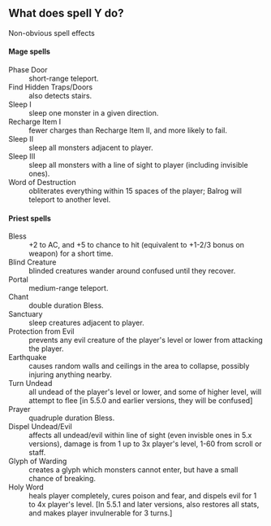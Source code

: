 ## What does spell Y do?

Non-obvious spell effects

#### Mage spells
<dl>
<dt>Phase Door</dt>
<dd>short-range teleport.</dd>

<dt>Find Hidden Traps/Doors</dt>
<dd>also detects stairs.</dd>

<dt>Sleep I</dt>
<dd>sleep one monster in a given direction.</dd>

<dt>Recharge Item I</dt>
<dd>fewer charges than Recharge Item II, and more likely to fail. </dd>

<dt>Sleep II</dt>
<dd>sleep all monsters adjacent to player.</dd>

<dt>Sleep III</dt>
<dd>sleep all monsters with a line of sight to player (including invisible ones). </dd>

<dt>Word of Destruction</dt>
<dd>obliterates everything within 15 spaces of the player; Balrog will teleport to another level.</dd>
</dl>

#### Priest spells

<dl>
<dt>Bless</dt>
<dd>+2 to AC, and +5 to chance to hit (equivalent to +1-2/3 bonus on weapon) for a short time.</dd>

<dt>Blind Creature</dt>
<dd>blinded creatures wander around confused until they recover.</dd>

<dt>Portal</dt>
<dd>medium-range teleport.</dd>

<dt>Chant</dt>
<dd>double duration Bless.</dd>

<dt>Sanctuary</dt>
<dd>sleep creatures adjacent to player.</dd>

<dt>Protection from Evil</dt>
<dd>prevents any evil creature of the player's level or lower from attacking the player.</dd>

<dt>Earthquake</dt>
<dd>causes random walls and ceilings in the area to collapse, possibly injuring anything nearby.</dd>

<dt>Turn Undead</dt>
<dd>all undead of the player's level or lower, and some of higher level, will attempt to flee [in 5.5.0 and earlier versions, they will be confused]</dd>

<dt>Prayer</dt>
<dd>quadruple duration Bless.</dd>

<dt>Dispel Undead/Evil</dt>
<dd>affects all undead/evil within line of sight (even invisble ones in 5.x versions), damage is from 1 up to 3x player's level, 1-60 from scroll or staff.</dd>

<dt>Glyph of Warding</dt>
<dd>creates a glyph which monsters cannot enter, but have a small chance of breaking.</dd>

<dt>Holy Word</dt>
<dd>heals player completely, cures poison and fear, and dispels evil for 1 to 4x player's level.  [In 5.5.1 and later versions, also restores all stats, and makes player invulnerable for 3 turns.]</dd>
</dl>